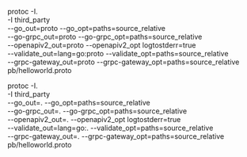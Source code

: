 protoc -I. \
-I third_party \
--go_out=proto --go_opt=paths=source_relative \
--go-grpc_out=proto --go-grpc_opt=paths=source_relative \
--openapiv2_out=proto --openapiv2_opt logtostderr=true \
--validate_out=lang=go:proto --validate_opt=paths=source_relative \
--grpc-gateway_out=proto --grpc-gateway_opt=paths=source_relative \
pb/helloworld.proto


protoc -I. \
-I third_party \
--go_out=. --go_opt=paths=source_relative \
--go-grpc_out=. --go-grpc_opt=paths=source_relative \
--openapiv2_out=. --openapiv2_opt logtostderr=true \
--validate_out=lang=go:. --validate_opt=paths=source_relative \
--grpc-gateway_out=. --grpc-gateway_opt=paths=source_relative \
pb/helloworld.proto
